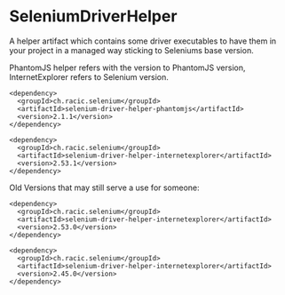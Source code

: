 # SeleniumDriverHelper
A helper artifact which contains some driver executables to have them in your project in a managed way sticking to Seleniums base version.

PhantomJS helper refers with the version to PhantomJS version, InternetExplorer refers to Selenium version.
```
<dependency>
  <groupId>ch.racic.selenium</groupId>
  <artifactId>selenium-driver-helper-phantomjs</artifactId>
  <version>2.1.1</version>
</dependency>
```
```
<dependency>
  <groupId>ch.racic.selenium</groupId>
  <artifactId>selenium-driver-helper-internetexplorer</artifactId>
  <version>2.53.1</version>
</dependency>
```

Old Versions that may still serve a use for someone:
```
<dependency>
  <groupId>ch.racic.selenium</groupId>
  <artifactId>selenium-driver-helper-internetexplorer</artifactId>
  <version>2.53.0</version>
</dependency>
```

```
<dependency>
  <groupId>ch.racic.selenium</groupId>
  <artifactId>selenium-driver-helper-internetexplorer</artifactId>
  <version>2.45.0</version>
</dependency>
```